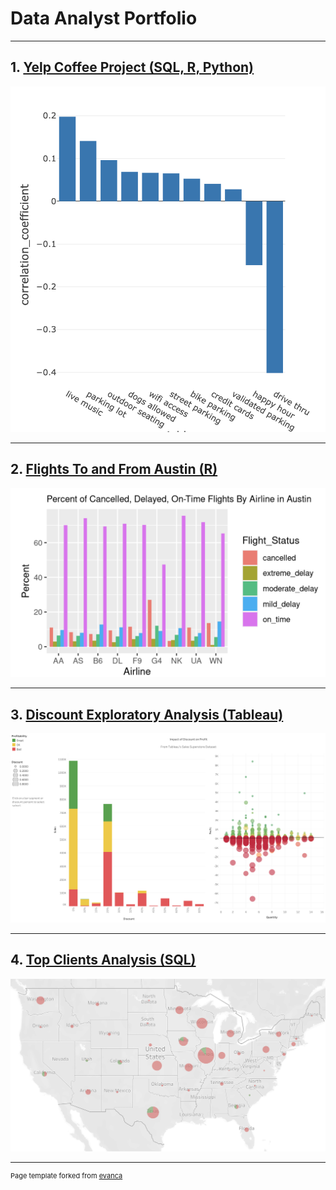 # Data Analyst Portfolio

---
 
## 1. [Yelp Coffee Project (SQL, R, Python)](https://databricks-prod-cloudfront.cloud.databricks.com/public/4027ec902e239c93eaaa8714f173bcfc/270697009869749/2942856714861038/4867323561876272/latest.html)
<img src="images/Screen Shot 2022-04-05 at 4.27.00 PM.png"/>


---
## 2. [Flights To and From Austin (R)](https://rpubs.com/mwodka2/flight_delays_project)
<img src="images/Screen Shot 2022-04-05 at 4.24.23 PM.png"/>

---
## 3. [Discount Exploratory Analysis (Tableau)](https://public.tableau.com/views/ImpactofDiscountonProfit_16493606565550/Dashboard1?:language=en-US&publish=yes&:display_count=n&:origin=viz_share_link)
<img src="images/Screen Shot 2022-04-07 at 3.50.13 PM.png"/>


---
## 4. [Top Clients Analysis (SQL)](https://htmlpreview.github.io/?https://github.com/mwodka2/mwodka2.github.io/blob/23c2daf017cfe4b5c05b236074162f18e3fce4a2/Malory_Wodka_Top_Clients.html) 
<img src="images/top_clients_map.png"/> 



---
<p style="font-size:11px">Page template forked from <a href="https://github.com/evanca/quick-portfolio">evanca</a></p>
<!-- Remove above link if you don't want to attibute -->
